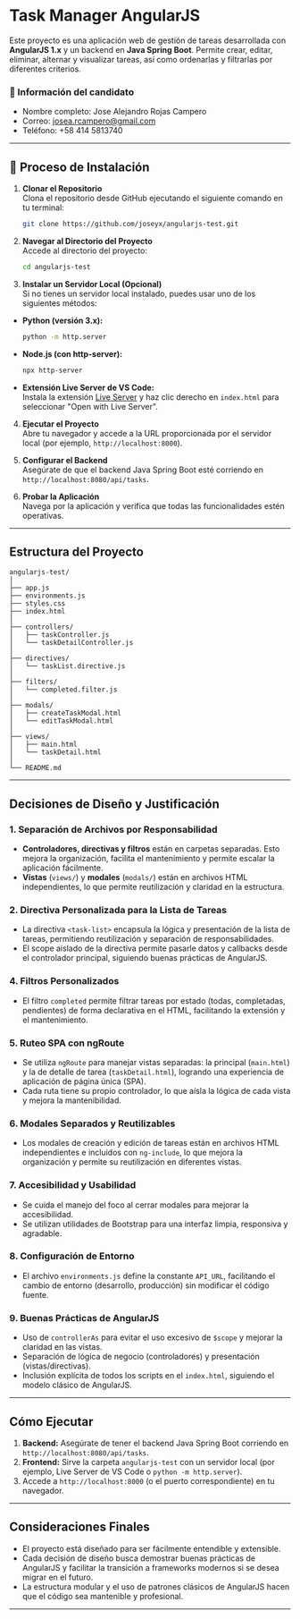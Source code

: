 # Task Manager AngularJS

Este proyecto es una aplicación web de gestión de tareas desarrollada con **AngularJS 1.x** y un backend en **Java Spring Boot**. Permite crear, editar, eliminar, alternar y visualizar tareas, así como ordenarlas y filtrarlas por diferentes criterios.

### 👤 Información del candidato
- Nombre completo: Jose Alejandro Rojas Campero
- Correo: josea.rcampero@gmail.com
- Teléfono: +58 414 5813740

---
## 🚀 Proceso de Instalación

1. **Clonar el Repositorio**  
  Clona el repositorio desde GitHub ejecutando el siguiente comando en tu terminal:
    ```bash
    git clone https://github.com/joseyx/angularjs-test.git
    ```

2. **Navegar al Directorio del Proyecto**  
  Accede al directorio del proyecto:
    ```bash
    cd angularjs-test
    ```

3. **Instalar un Servidor Local (Opcional)**  
  Si no tienes un servidor local instalado, puedes usar uno de los siguientes métodos:
  - **Python (versión 3.x):**
    ```bash
    python -m http.server
    ```
  - **Node.js (con http-server):**
    ```bash
    npx http-server
    ```
  - **Extensión Live Server de VS Code:**  
    Instala la extensión [Live Server](https://marketplace.visualstudio.com/items?itemName=ritwickdey.LiveServer) y haz clic derecho en `index.html` para seleccionar "Open with Live Server".

4. **Ejecutar el Proyecto**  
  Abre tu navegador y accede a la URL proporcionada por el servidor local (por ejemplo, `http://localhost:8000`).

5. **Configurar el Backend**  
  Asegúrate de que el backend Java Spring Boot esté corriendo en `http://localhost:8080/api/tasks`.

6. **Probar la Aplicación**  
  Navega por la aplicación y verifica que todas las funcionalidades estén operativas.

--- 
## Estructura del Proyecto

```plaintext
angularjs-test/
│
├── app.js
├── environments.js
├── styles.css
├── index.html
│
├── controllers/
│   ├── taskController.js
│   └── taskDetailController.js
│
├── directives/
│   └── taskList.directive.js
│
├── filters/
│   └── completed.filter.js
│
├── modals/
│   ├── createTaskModal.html
│   └── editTaskModal.html
│
├── views/
│   ├── main.html
│   └── taskDetail.html
│
└── README.md
```
---
## Decisiones de Diseño y Justificación

### 1. **Separación de Archivos por Responsabilidad**

- **Controladores, directivas y filtros** están en carpetas separadas. Esto mejora la organización, facilita el mantenimiento y permite escalar la aplicación fácilmente.
- **Vistas** (`views/`) y **modales** (`modals/`) están en archivos HTML independientes, lo que permite reutilización y claridad en la estructura.


### 2. **Directiva Personalizada para la Lista de Tareas**

- La directiva `<task-list>` encapsula la lógica y presentación de la lista de tareas, permitiendo reutilización y separación de responsabilidades.
- El scope aislado de la directiva permite pasarle datos y callbacks desde el controlador principal, siguiendo buenas prácticas de AngularJS.

### 4. **Filtros Personalizados**

- El filtro `completed` permite filtrar tareas por estado (todas, completadas, pendientes) de forma declarativa en el HTML, facilitando la extensión y el mantenimiento.

### 5. **Ruteo SPA con ngRoute**

- Se utiliza `ngRoute` para manejar vistas separadas: la principal (`main.html`) y la de detalle de tarea (`taskDetail.html`), logrando una experiencia de aplicación de página única (SPA).
- Cada ruta tiene su propio controlador, lo que aísla la lógica de cada vista y mejora la mantenibilidad.

### 6. **Modales Separados y Reutilizables**

- Los modales de creación y edición de tareas están en archivos HTML independientes e incluidos con `ng-include`, lo que mejora la organización y permite su reutilización en diferentes vistas.

### 7. **Accesibilidad y Usabilidad**

- Se cuida el manejo del foco al cerrar modales para mejorar la accesibilidad.
- Se utilizan utilidades de Bootstrap para una interfaz limpia, responsiva y agradable.

### 8. **Configuración de Entorno**

- El archivo `environments.js` define la constante `API_URL`, facilitando el cambio de entorno (desarrollo, producción) sin modificar el código fuente.

### 9. **Buenas Prácticas de AngularJS**

- Uso de `controllerAs` para evitar el uso excesivo de `$scope` y mejorar la claridad en las vistas.
- Separación de lógica de negocio (controladores) y presentación (vistas/directivas).
- Inclusión explícita de todos los scripts en el `index.html`, siguiendo el modelo clásico de AngularJS.

---

## Cómo Ejecutar

1. **Backend:** Asegúrate de tener el backend Java Spring Boot corriendo en `http://localhost:8080/api/tasks`.
2. **Frontend:** Sirve la carpeta `angularjs-test` con un servidor local (por ejemplo, Live Server de VS Code o `python -m http.server`).
3. Accede a `http://localhost:8000` (o el puerto correspondiente) en tu navegador.

---

## Consideraciones Finales

- El proyecto está diseñado para ser fácilmente entendible y extensible.
- Cada decisión de diseño busca demostrar buenas prácticas de AngularJS y facilitar la transición a frameworks modernos si se desea migrar en el futuro.
- La estructura modular y el uso de patrones clásicos de AngularJS hacen que el código sea mantenible y profesional.

---
